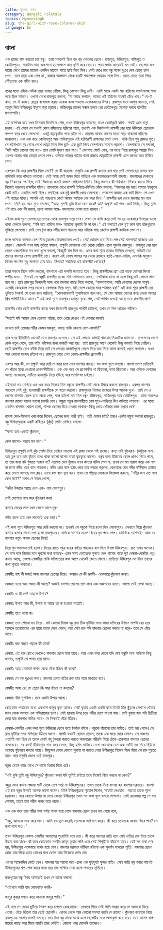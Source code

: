 ```yaml
---
title: কুঁচবরণ কন্যা
category: Bengali Folktale
topics: Mymensingh
slug: the-girl-with-rose-colored-skin
language: bn
---
```


## বাংলা

এক রাজ্যে বাস করতো চার বন্ধু। তারা সকলেই ছিল বড় বড় লোকের ছেলে। রাজপুত্র, উজিরপুত্র, নাজিপুত্র ও কোটালপুত্র। সারাদিন তারা একসাথে হাসেখেলে আর ফূর্তি করে বেড়ায়। পড়ালেখায় কারোরই মন নেই। ছেলেরা বখে যাচ্ছে দেখে তাদের মায়েরা একদিন ভাতের পাতে ছাই দিয়ে দিল। সেই দেখে চার বন্ধু মনের দুঃখে দেশ ছেড়ে চলে গেল। তবে তারা একা গেল না , রাজার আস্তাবল থেকে চারটি শক্তপোক্ত ঘোড়াও সঙ্গে নিল। যেতে যেতে তারা গিয়ে পৌঁছালো এক গহীন বনে।

বনের মধ্যে এদিক-ওদিক তারা খাবার খোঁজে, কিন্তু কোথাও কিছু নেই। এরই মাঝে একটা মরা হরিণের ঘাড়টাড়সহ মাথা পড়ে ছিল সামনে। ওখানা দেখে রাজপুত্র বললো, “যা আছে কপালে, আমরা ওই হরিণের মাংসই রেঁধে খাব।” যে-ই কথা, সে-ই কাজ। রান্নার বন্দোবস্ত করার একেক কাজ পড়লো একেকজনের উপর। রাজপুত্র যাবে আগুন আনতে, সেই আগুন দিয়ে উজিরপুত্র উনুনে রান্না চড়াবে। নাজিরপুত্র চালের সন্ধান করবে তো কোটালপুত্র যোগাড় করবে যাবতীয় মশলাপাতি।

এই বন্দোবস্ত হয়ে যখন তিনজন তিনদিকে গেল, তখন উজিরপুত্র ভাবলো, মাংস কেটেকুটে রাখি। সবাই এলে রান্না চড়াব। এই ভেবে সে যখনই কোপ বসিয়েছে হরিণের গায়ে, তখনই এক বিকটদর্শন রাক্ষসী বের হয়ে উজিরের ছেলেকে গপগপ করে খেয়ে ফেললো। একটু হাড়কুটেও পড়ে রইল না। তারপর আবার আগের মতো পড়ে থাকলো হরিণের মাথাখানা। এক এক করে কোটালপুত্র আর নাজিরপুত্রও এই হরিণরূপী রাক্ষসের পেটে গেল। বাকি ছিল শুধু রাজার পুত। সে ঘটনাখানা দূর থেকে দেখে ঘোড়া নিয়ে দিল ছুট- এক ছুটে গিয়ে বেলগাছের সামনে পড়লো। বেলগাছকে সে বললো, “যদি সত্যি বেলের গাছ হও- তবে ফেটে দুভাগ হয়ে যাও।” বেলগাছ ফেটে গেল, ওর মধ্যে গিয়ে রাজপুত্র আশ্রয় নিল। এরপর আবার গাছ জোড়া লেগে গেল। ওদিকে গাছের বাইরে থাকা রাজার ঘোড়াটিকে রাক্ষসী এসে কচমচ করে চিবিয়ে খেল।

এরপরও কি আর রাক্ষসীর খিদে মেটে? সে কী করলো- তক্ষুনি এক রূপসী কন্যার রূপ ধরে সেই বেলগাছের তলায় বসে হাউমাউ করে কাঁদতে লাগলো। সেই সময় সেই জঙ্গল দিয়ে যাচ্ছিল এক মহাপরাক্রমশালী বাদশা। বাদশাদের সেকালে বড় শিকারের শখ ছিল, তাই শিকারের জন্যই জঙ্গলে গেছিলেন তিনি। কিন্তু ভাগ্যের কী পরিহাস- শিকার করতে গিয়ে নিজেই পড়লেন রাক্ষসীর ফাঁদে। বাদশাকে দেখে রাক্ষসী ইনিয়ে-বিনিয়ে কেঁদে বললো, “বাদশার বড় দয়া! আমার ইহকূলে কেউ নাই। একদিন সবই ছিল। সবাইকে এক দুষ্টু রাক্ষসী খেয়ে ফেলেছে। শেষমেশ আমার এক ভাই ছিল- সে এখন এই গাছের মধ্যে। আপনি এই গাছখানা কেটে আমার ভাইকে বের করে দিন।” রাক্ষসীর রূপ দেখে বাদশার মন গলে গেল। তিনি বড় নরম সুরে বললেন, “আহা সুন্দরী তুমি চিন্তা কেন করো! আমি এক্ষুনি এই গাছ কেটে দিচ্ছি। কিন্তু তুমি এই বনে একা কী করবে, চলো আমার সঙ্গে- বাদশাহের বেগম হয়ে থাকবে।”

এইসব কথা শুনে বেলগাছের ভেতর থেকে রাজপুত্র ভয়ে শেষ। তখন সে ফন্দি করে সেই গাছের একেবারে উপরের ডালে থাকা বেলকে বললো, “যদি হয়ে থাকিস ফল- আমাকে লুকাবি কি না বল।” এই বলতেই বেল দুই ভাগ হয়ে রাজপুত্রকে লুকিয়ে ফেললো। সেই বেল টুপ করে নদীর জলে পড়লো আর ওদিকে গাছ কেটেও রাক্ষসী কাউকে পেল না।

জলে ভাসতে ভাসতে বেল গিয়ে ঢুকলো বোয়ালমাছের পেটে। সেই বোয়াল ধরে নিয়ে গেল সেই বাদশারই রাজ্যের এক জেলে। জেলেনি যখন মাছ কুটতে বসলো, তক্ষুনি বোয়ালের পেট থেকে বেরিয়ে এলো সুদর্শন রাজপুত্র। রাজপুত্র বের হয়ে জেলে-জেলেনিকে সব কথা খুলে বললো, কিচ্ছুটি বাদ দিল না। এসব কথা শুনে তারাও মিলিয়ে দেখলো, সত্যিই তো তাদের বাদশার বেগম রাক্ষসীই তো। কারণ এই বেগম আসার পর থেকে রাজ্যের হাতি-ঘোড়া-মহিষ, এমনকি মানুষও দিনের পর দিন শুধু লাপাত্তা হয়ে যায়। নিশ্চয়ই সবাইকে ওই রাক্ষসীই খেয়েছে!

তারা সকলে মিলে ফন্দি করলো, বাদশাকে এই কথাটা জানাতে হবে। কিন্তু রাক্ষসীদের প্রাণ তো থাকে ভোমরা কিংবা পক্ষীর মধ্যে। নিশ্চয়ই সে বস্তুটি রাক্ষসীর রাজ্যে সহি-সালামতে আছে। সেইখানা হাতে না এলে কিছুতেই কোনো লাভ হবে না। তাই রাজপুত্র ভিনদেশী সাজ ধরে বাদশার কাছে গিয়ে বললো, “বাদশাহসালা, আমি বেগমের দেশের মানুষ। এসেছি কোহকাফ নগর থেকে। বেগমকে গিয়ে বলুন, যদি দেশে কোনো খবর পাঠাতে হয়!” এই কথা শুনে রাক্ষসী তো খুশিতে টগবগ! সে তখন বলে পাঠালো, “কোহকাফবাসী মুসাফিরকে বলে দাও, সে যেন আমার বোনের কাছ থেকে আমার প্রিয় পাখিটি নিয়ে আসে।” এই কথা শুনে রাজপুত্র বেমালুম বুঝে গেল, সেই পাখির মধ্যেই আছে তবে রাক্ষসীর প্রাণ!

রাক্ষসীর বোন ছোট রাক্ষসীর কাছে যখন ভিনদেশী রাজপুত্র পাখিটি চাইলো, তখন সে দিল আরেক পরীক্ষা-

“সত্যই যদি আমার বোন তোমায় পাঠায়, তবে খেয়ে দেখাও এই লোহার কালাই

দেখতে চাই তোমার শরীর কেমন মজবুত, আছে নাকি কোনো রোগ-বালাই!”

রাক্ষসদের রীতিনীতি জেনেই তবে রাজপুত্র এসেছে। সে এই লোহার কালাই খাওয়ার নিয়মটিও জানতো। রাক্ষসদের দেশে কেউ নতুন গেলে, তার শক্তি পরীক্ষার জন্য কাজটি করা হয়। তাই রাজপুত্র আগে থেকেই কিছু কালাই নিয়ে গেছিল। ছোট রাক্ষসীর চোখ ফাঁকি দিয়ে তাই সে লোহার কালাইগুলো ফেলে দিয়ে তার নিয়ে আসা কালাই খেতে লাগলো। তখন আর কোনো সন্দেহ রইলো না। রাজপুত্র পেয়ে গেল বেগম-রাক্ষসীর প্রাণপক্ষী।

এরপর আর কী, সে তক্ষুনি আর দেরি না করে চলে গেল বাদশার কাছে। সব কথা খুলে বললো। বাদশা প্রমাণ চাইতেই সে খাঁচার মধ্যে দেখালো প্রাণপক্ষীটিকে। এক এক করে সে প্রাণপক্ষীর পা ছিঁড়লো, ডানা ছিঁড়লো। আর ওদিকে বেগমের অবস্থা নাজেহাল, মাটিতে হামাগুড়ি দিয়ে হাঁটছে আর প্রাণভিক্ষা চাইছে।

এইমতো ভয় দেখিয়ে এক এক করে নিজের তিন বন্ধুকে রাক্ষসীর পেট থেকে উদ্ধার করলো রাজপুত্র। এরপর বাদশার আদেশে সেই দুষ্টু, ছলনাময়ী রাক্ষসীকে সে হত্যা করলো। রাজপুত্রের নিজের রাজ্যের উপর অনেক দুঃখ। তাই সে এ দেশের বাদশার ছেলে হয়ে থেকে গেল, সঙ্গে রইলো তার তিন বন্ধু- উজিরপুত্র, নাজিরপুত্র আর কোটালপুত্র। তারা সকলেও বাদশার রাজ্যে ভালো ভালো চাকরি পেল। বন্ধুরা নতুন বাদশাহীতে বেশ সুখে-শান্তিতে দিন কাটাতে লাগলো। এর মধ্যে একদিন বাদশার খেয়াল হলো, পালক ছেলের বিয়ে দেওয়া দরকার- কিন্তু মেয়ে খোঁজার কাজ করবে কে?

বাদশা দেশ-বিদেশে খবর করে দিলেন, ছেলের জন্য পাত্রী চাই। পাত্রী কেমন চাই? তারও একটা নমুনা বললো রাজপুত্র। বন্ধু উজিরপুত্রকে একটি কাঁইচের (কুঁচ) গোটা দেখিয়ে বললো-

“কন্যা হবে এমনই কুঁচবরণ,

কেশ কালো- করবে মন হরণ।”

উজিরপুত্র তক্ষুনি সেই কুঁচ গোটা নিয়ে বেরিয়ে পড়লো এই রাজ্য থেকে ওই রাজ্যে। কন্যা চাই কুঁচবরণ- টুকটুকে লাল। আর চুল হবে তার কুঁচের মধ্যে থাকা কালো দাগের মতো কুচকুচে কালো। বন্ধুর জন্য উজিরের ছেলে প্রাণও দিতে পারে, তা তার জন্য বউ খুঁজতে পারবে না? এতশত দেশ খুঁজেও যখন কন্যার হদিস পেল না, তখন সে মন খারাপ করে এক নাম না জানা নদীর ধারে বসে থাকলো। নদীর ধারে বসে হঠাৎ করে তার নজরে পড়লো, কোত্থেকে যেন নদীর ভাঁটিয়াল ঢেউয়ে করে ভেসে আসছে লাল রঙ। দেখে রক্ত বলে ভুল হয়। তখন সে গাঁয়ের লোককে জিজ্ঞেস করলো, “নদীর জল এত লাল কেন ভাই?” তখন সে উত্তর পেলো,

“নদীর উজানে আছে দেশ এক- নাম সোনাপুর।

সেই দেশেতে বাস করে কুঁচবরণ কন্যা

কন্যার দেহের লাল যখন ভেসে আসে দূর-

নদীর জলে হয়ে গেল লালেরই এক বন্যা।”

এই কথা শুনে উজিরপুত্র আর দেরি করলো না। তখনই সে বন্ধুকে নিয়ে রওনা দিল সোনাপুরে। সেখানে গিয়ে কুঁচবরণ কন্যার কন্যার সাথে দেখা হলো রাজপুত্রের। ওদিকে বাদশার মহলে বিয়ের ধুম পড়ে গেল। চারদিকে রোশনাই- আজ যে বাদশার নতুন পালক ছেলের বিয়ে!

বিয়ে খুব ভালোমতোই হলো। বিয়ের রাতে বন্ধুর ঘরের বাইরে পাহারায় বসে ছিল বিশ্বস্ত উজিরপুত্র। রাত তখন অনেক। সে বসে বসে নিজের মনে পুরনো কথা ভাবছে- এমন সময় কোত্থেকে শুনতে পেল পাশের গাছে দুই বেঙ্গমা-বেঙ্গমির গল্প। কথায় আছে, বেঙ্গমা-বেঙ্গমীরা নাকি ভবিষ্যতের কথা আগে থেকেই জেনে ফেলে। তাইতো উজিরপুত্র মন দিয়ে তাদের কথা শুনতে থাকলো।

বেঙ্গমী: বাহ কী মজা! আজ বাদশার ছেলের বিয়ে। কন্যাও যে কী রূপসী- একেবারে কুঁচবরণ কন্যা।

বেঙ্গমা: ওতে আর মজার কী আছে? আজই বাদশার ছেলের প্রাণ যাবে এক অজগরের হাতে। ভাগ্যে তাই লেখা আছে।

বেঙ্গমী: ও কী গো! তাহলে উপায়?

বেঙ্গমা: উপায় আর কী, উপায় যা আছে তা না হওয়ার মতোই।

বেঙ্গমী: তাও বলো না।

বেঙ্গমা: তবে শোনো মন দিয়ে। যদি কোনো বিশ্বস্ত বন্ধু রাত ঠিক দুইটার সময় ভাঙা মন্দিরের উঠানে সাপটা বের হয়ে আসলে তলোয়ারের এক ঘায়ে তাকে মেরে ফেলে, আর সেই রক্ত যদি বাদশার ছেলের নজরে না পড়ে- তবে সে বেঁচে যাবে।

বেঙ্গমী: রক্ত নজরে পড়লে কী হবে?

বেঙ্গমা: এই রক্ত চোখে দেখলেও বাদশার ছেলে মারা যাবে। আর এসব কথা জেনে যদি সেই বন্ধুটি অন্য কাউকে কিছু জানায়, তক্ষুনি সে পাথর হয়ে যাবে।

বেঙ্গমী: আহা বেচারা! পাথর থেকে বেঁচে উঠবে কী করে?

বেঙ্গমা: সে বড় দুঃখের কথা। বাদশার প্রথম নাতির রক্ত তার গায়ে মাখাতে হবে।

বেঙ্গমী: আহা রে! সে ছেলে কি আর বাঁচবে না কখনো?

বেঙ্গমা: বাঁচা মুশকিল। তবে একটা উপায় আছে।

কোহকাফ পাহাড়ের মধ্যে একখানা জাদুর কুয়া আছে। সেই কুয়ায় একটা একটা করে তিনটা ঢিল ছুঁড়লে সেখানে ধোঁয়ার জাল থেকে আসবে এক পক্ষিরাজের ছানা। সেই ছানায় উপর চড়ে পরীর দেশে যাওয়া যায়। সেই কুয়ার জল যদি ছিটিয়ে দেয়া যায় বাদশার নাতির গায়ে- সে নিশ্চয়ই বেঁচে উঠবে।

বেঙ্গমা-বেঙ্গমীর এসব কথা শুনে উজিরের ছেলে ভয়ে ঠকঠক কাঁপে। বন্ধুকে বাঁচানো তার দায়িত্ব। তাই ভয় পেলেও সে রাত দুইটার সময় মন্দিরের উঠানে আসে। সাপটা যখনই ছোবল তোলে, তাকে এক ঘায়ে মেরে ফেলে। সে অজগর এতটাই লম্বা ছিল যে তাকে কেটে বহু টুকরো করতে করতে অজগরের শরীরটা গিয়ে ঠেকে একেবারে বাদশার ছেলের বাসরঘরে। সব রক্তই উজিরপুত্র সাফ করে ফেলে, কিন্তু হঠাৎ তাকিয়ে দেখে কোত্থেকে যেন এক ফোঁটা রক্ত গিয়ে ছিটকে পড়েছে কুঁচবরণ কন্যার গায়ে। কিছুক্ষণ ভেবে কোনো সুরাহা না করতে পেরে উজিরপুত্র নিজের জিভ দিয়ে সে রক্ত মুছতে যায়- আর তক্ষুনি জেগে ওঠে রাজপুত্র।

বন্ধুর এহেন কাজ দেখে সে তাকে ধিক্কার দিয়ে ওঠে।

“এই বুঝি তুমি বন্ধু উজিরপুত্র? কুঁচবরণ কন্যা যদি তুমিই চাইতে তবে নিজেই বিয়ে করলে না কেন?”

বন্ধুর এমন কথায় লজ্জায় মাটি থেকে চোখ ওঠে না উজিরপুত্রের। তখন তাকে নিয়ে যাওয়া হয় বাদশার দরবারে। বাদশা এই চার বন্ধুর উপরই অনেক ভরসা করেন। তিনি উজিরপুত্রকে সুযোগ দিলেন, সাফাই দেওয়ার। নয়তো তাকে শূলে চড়াবেন। আর কোনো উপায় না দেখে বেচারা উজিরপুত্র তখন সব কথা খুলে বলতে লাগলো। সেই রহস্যময় গল্প সে যত শোনায়, ততই তার শরীর পাথর হতে থাকে।

এক এক করে তার শরীর গলা পর্যন্ত পাথর হয়ে গেলে বাদশার ছেলে তখন ভয় পেয়ে বলে,

“বন্ধু, আমাকে মাফ করে দাও। আমি বড় ভুল করেছি তোমাকে অবিশ্বাস করে। কী করে তোমাকে আবার ফিরে পাব? সে কথা বলে দাও।”

তখন উজিরপুত্র বেঙ্গমা-বেঙ্গমীর আলাপের পুরোটাই বলে দেয়। কী করে বাদশার নাতি হলে সেই নাতির রক্ত দিয়ে তাকে উদ্ধার করা যাবে- কী করে কোহকাফ নগরীর জাদুর কুয়ার পানি এনে সেই শিশুটিকে বাঁচানো যাবে। যেই সব কথা শেষ হয়, উজিরপুত্র একেবারে পাথর হয়ে গেল। বাদশার দরবারে দাঁড়িয়ে রইলো এক সুদর্শন পাথরের মূর্তি। বাদশার ছেলে রোজ তার দিকে চেয়ে চোখের জল ফেলে আর নিজেকে দোষ দেয়।

এরপর অনেকদিন কেটে গেল। বাদশার ঘর আলো করে এলো এক ফুটফুটে সুন্দর নাতি। সেই নাতি বড় হবার আগেই উজিরপুত্রের ঋণ শোধ করার জন্য তার রক্ত মাখিয়ে দেয়া হলো পাথরের মূর্তিতে।

রাজপুত্রের বন্ধু ফিরে আসতেই তখন সে তাকে বললো,

“এইখনে আমি যাব কোহকাফ নগরী-

জাদুর কুয়ার সন্ধান করে আনবো জাদুর পানি।”

এই বলে সে ঘোড়া ছুটিয়ে টগবগ করে চললো কোহকাফে। সেখানে গিয়ে সেই পানি সংগ্রহ করে সে আবারো ফিরে এলো। বেঁচে উঠলো তার ছোট্ট ছেলেটি। এরপর থেকে আর কোনো সমস্যা হয়নি সে রাজ্যে। কুঁচবরণ কন্যাকে নিয়ে রাজপুত্রের সংসার ভালই চলছে। তার তিন বন্ধু মাঝে মাঝে এসে ছেলেটির সঙ্গে খেলাধুলা করে যায়। তবে আসল বাপ-মায়ের কাছে আর ফিরে যায়নি তারা কেউই। কোনো খবর মেলেনি তাদেরও।
